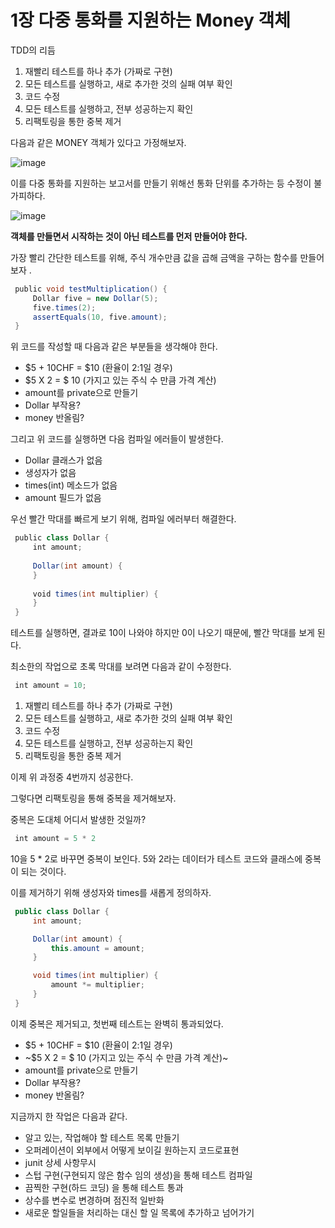 # 1장 다중 통화를 지원하는 Money 객체

TDD의 리듬

1.  재빨리 테스트를 하나 추가 (가짜로 구현)
2.  모든 테스트를 실행하고, 새로 추가한 것의 실패 여부 확인
3.  코드 수정
4.  모든 테스트를 실행하고, 전부 성공하는지 확인
5.  리팩토링을 통한 중복 제거



다음과 같은 MONEY 객체가 있다고 가정해보자.

![image](https://github.com/KonCC/test-driven-development/assets/102205852/23f2ef03-0350-4793-8105-24509924ca16)


이를 다중 통화를 지원하는 보고서를 만들기 위해선 통화 단위를 추가하는 등 수정이 불가피하다.

![image](https://github.com/KonCC/test-driven-development/assets/102205852/f96b148f-2334-4798-992c-9cbb0f3b3880)


**객체를 만들면서 시작하는 것이 아닌 테스트를 먼저 만들어야 한다.**

가장 빨리 간단한 테스트를 위해, 주식 개수만큼 값을 곱해 금액을 구하는 함수를 만들어보자 .

```java
 public void testMultiplication() {
     Dollar five = new Dollar(5);
     five.times(2);
     assertEquals(10, five.amount);
 }
```

위 코드를 작성할 때 다음과 같은 부분들을 생각해야 한다.

- $5 + 10CHF = $10 (환율이 2:1일 경우)
- $5 X 2 = $ 10 (가지고 있는 주식 수 만큼 가격 계산)
- amount를 private으로 만들기
- Dollar 부작용?
- money 반올림?

그리고 위 코드를 실행하면 다음 컴파일 에러들이 발생한다.

- Dollar 클래스가 없음
- 생성자가 없음
- times(int) 메소드가 없음
- amount 필드가 없음

우선 빨간 막대를 빠르게 보기 위해, 컴파일 에러부터 해결한다.

```java
 public class Dollar {
     int amount;
     
     Dollar(int amount) {
     }
     
     void times(int multiplier) {
     }
 }
```

테스트를 실행하면, 결과로 10이 나와야 하지만 0이 나오기 때문에, 빨간 막대를 보게 된다.

최소한의 작업으로 초록 막대를 보려면 다음과 같이 수정한다.

```java
 int amount = 10;
```

1.  재빨리 테스트를 하나 추가 (가짜로 구현)
2.  모든 테스트를 실행하고, 새로 추가한 것의 실패 여부 확인
3.  코드 수정
4.  모든 테스트를 실행하고, 전부 성공하는지 확인
5.  리팩토링을 통한 중복 제거

이제 위 과정중 4번까지 성공한다.

그렇다면 리팩토링을 통해 중복을 제거해보자.

중복은 도대체 어디서 발생한 것일까?

```java
 int amount = 5 * 2
```

10을 5 \* 2로 바꾸면 중복이 보인다. 5와 2라는 데이터가 테스트 코드와 클래스에 중복이 되는 것이다.

이를 제거하기 위해 생성자와 times를 새롭게 정의하자.

```java
 public class Dollar {
     int amount;

     Dollar(int amount) {
         this.amount = amount;
     }

     void times(int multiplier) {
         amount *= multiplier;
     }
 }
```

이제 중복은 제거되고, 첫번째 테스트는 완벽히 통과되었다.

- $5 + 10CHF = $10 (환율이 2:1일 경우)
- ~$5 X 2 = $ 10 (가지고 있는 주식 수 만큼 가격 계산)~
- amount를 private으로 만들기
- Dollar 부작용?
- money 반올림?

지금까지 한 작업은 다음과 같다.

- 알고 있는, 작업해야 할 테스트 목록 만들기
- 오퍼레이션이 외부에서 어떻게 보이길 원하는지 코드로표현
- junit 상세 사항무시
- 스텁 구현(구현되지 않은 함수 임의 생성)을 통해 테스트 컴파일
- 끔찍한 구현(하드 코딩) 을 통해 테스트 통과
- 상수를 변수로 변경하며 점진적 일반화
- 새로운 할일들을 처리하는 대신 할 일 목록에 추가하고 넘어가기
